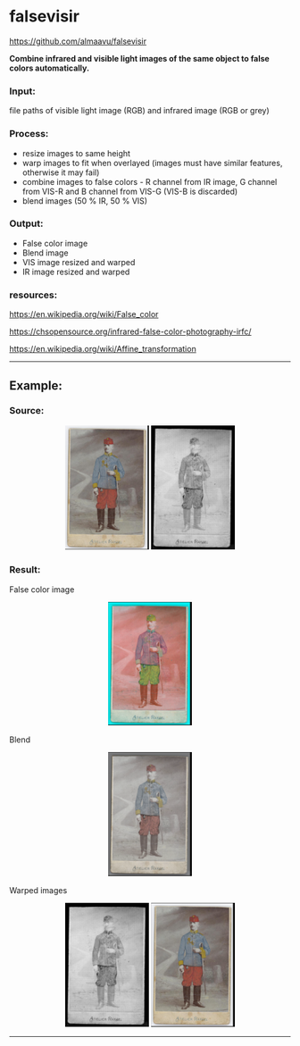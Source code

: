 # falsevisir
https://github.com/almaavu/falsevisir

**Combine infrared and visible light images of the same object to false colors automatically.**

### Input: 
file paths of visible light image (RGB) and infrared image (RGB or grey)


### Process:
- resize images to same height
- warp images to fit when overlayed (images must have similar features, otherwise it may fail)
- combine images to false colors - R channel from IR image, 
    G channel from VIS-R and B channel from VIS-G (VIS-B is discarded)
- blend images (50 % IR, 50 % VIS)


### Output:
- False color image
- Blend image
- VIS image resized and warped
- IR image resized and warped



### resources:

https://en.wikipedia.org/wiki/False_color

https://chsopensource.org/infrared-false-color-photography-irfc/

https://en.wikipedia.org/wiki/Affine_transformation


---

## Example:

### Source:
<p align="center">
  <img src="samples/vis_samples/a001_vis_image.jpg" width="150" title="">
  <img src="samples/ir_samples/a001_ir_image.jpg" width="150" alt="">
</p>

### Result:
False color image
<p align="center">
  <img src="samples/false_color_results/a001_ir_image_a001_vis_image_falsecolor.png" width="150">
</p>
Blend
<p align="center">
  <img src="samples/false_color_results/a001_ir_image_a001_vis_image_blend.png" width="150">
</p>
Warped images
<p align="center">
  <img src="samples/false_color_results/a001_ir_image_a001_vis_image_ir_warp.png" width="150">
    <img src="samples/false_color_results/a001_ir_image_a001_vis_image_vi_warp.png" width="150">
</p>

---
